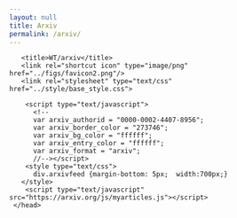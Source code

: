 ```yaml
---
layout: null
title: Arxiv
permalink: /arxiv/
---
```


 <html>
     <head>
       <meta charset="utf-8">
       <meta name="viewport" content="width=device-width, initial-scale=1, shrink-to-fit=no">
       <meta name="description" content="Personal website of Will Trojak" />
       <meta name="keywords" content="will trojak,fortran,cfd,flux,reconstruction">
       <meta name="author" content="Will Trojak" />

  	   <title>WT/arxiv</title>
       <link rel="shortcut icon" type="image/png" href="../figs/favicon2.png"/>
       <link rel="stylesheet" type="text/css" href="../style/base_style.css">

  		<script type="text/javascript">
  		  <!--
  		  var arxiv_authorid = "0000-0002-4407-8956";
  		  var arxiv_border_color = "273746";
  		  var arxiv_bg_color = "ffffff";
  		  var arxiv_entry_color = "ffffff";
  		  var arxiv_format = "arxiv";
  		  //--></script>
  		<style type="text/css">
  		  div.arxivfeed {margin-bottom: 5px;  width:700px;}
  	   </style>
  		<script type="text/javascript" src="https://arxiv.org/js/myarticles.js"></script>
     </head>
  <body>
    <div id="arxivfeed"></div>

  </body>
  </html>